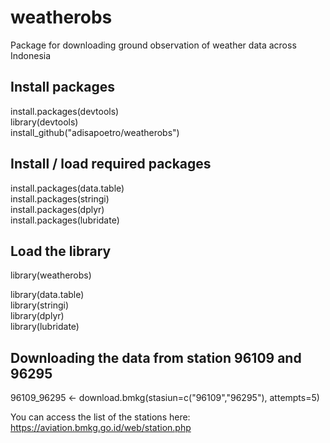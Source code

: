 # weatherobs
Package for downloading ground observation of weather data across Indonesia

## Install packages 
install.packages(devtools)  
library(devtools)  
install_github("adisapoetro/weatherobs")  

## Install / load required packages 
install.packages(data.table)  
install.packages(stringi)  
install.packages(dplyr)  
install.packages(lubridate)  

## Load the library
library(weatherobs)  
  
library(data.table)  
library(stringi)  
library(dplyr)  
library(lubridate)  

## Downloading the data from station 96109 and 96295
96109_96295 <- download.bmkg(stasiun=c("96109","96295"), attempts=5)  
  
You can access the list of the stations here:  
https://aviation.bmkg.go.id/web/station.php

